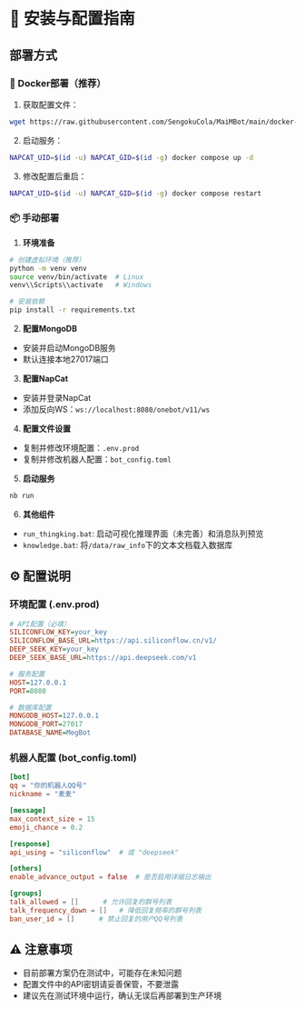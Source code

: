 # 🔧 安装与配置指南

## 部署方式

### 🐳 Docker部署（推荐）

1. 获取配置文件：
```bash
wget https://raw.githubusercontent.com/SengokuCola/MaiMBot/main/docker-compose.yml
```

2. 启动服务：
```bash
NAPCAT_UID=$(id -u) NAPCAT_GID=$(id -g) docker compose up -d
```

3. 修改配置后重启：
```bash
NAPCAT_UID=$(id -u) NAPCAT_GID=$(id -g) docker compose restart
```

### 📦 手动部署

1. **环境准备**
```bash
# 创建虚拟环境（推荐）
python -m venv venv
source venv/bin/activate  # Linux
venv\\Scripts\\activate   # Windows

# 安装依赖
pip install -r requirements.txt
```

2. **配置MongoDB**
- 安装并启动MongoDB服务
- 默认连接本地27017端口

3. **配置NapCat**
- 安装并登录NapCat
- 添加反向WS：`ws://localhost:8080/onebot/v11/ws`

4. **配置文件设置**
- 复制并修改环境配置：`.env.prod`
- 复制并修改机器人配置：`bot_config.toml`

5. **启动服务**
```bash
nb run
```

6. **其他组件**
- `run_thingking.bat`: 启动可视化推理界面（未完善）和消息队列预览
- `knowledge.bat`: 将`/data/raw_info`下的文本文档载入数据库

## ⚙️ 配置说明

### 环境配置 (.env.prod)
```ini
# API配置（必填）
SILICONFLOW_KEY=your_key
SILICONFLOW_BASE_URL=https://api.siliconflow.cn/v1/
DEEP_SEEK_KEY=your_key
DEEP_SEEK_BASE_URL=https://api.deepseek.com/v1

# 服务配置
HOST=127.0.0.1
PORT=8080

# 数据库配置
MONGODB_HOST=127.0.0.1
MONGODB_PORT=27017
DATABASE_NAME=MegBot
```

### 机器人配置 (bot_config.toml)
```toml
[bot]
qq = "你的机器人QQ号"
nickname = "麦麦"

[message]
max_context_size = 15
emoji_chance = 0.2

[response]
api_using = "siliconflow"  # 或 "deepseek"

[others]
enable_advance_output = false  # 是否启用详细日志输出

[groups]
talk_allowed = []      # 允许回复的群号列表
talk_frequency_down = []   # 降低回复频率的群号列表
ban_user_id = []      # 禁止回复的用户QQ号列表
```

## ⚠️ 注意事项

- 目前部署方案仍在测试中，可能存在未知问题
- 配置文件中的API密钥请妥善保管，不要泄露
- 建议先在测试环境中运行，确认无误后再部署到生产环境 